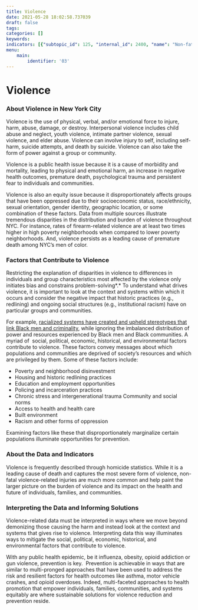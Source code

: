 ```yaml
---
title: Violence
date: 2021-05-28 18:02:58.737039
draft: false
tags: 
categories: []
keywords: 
indicators: [{"subtopic_id": 125, "internal_id": 2400, "name": "Non-fatal Assault Emergency Department Visits", "URL": "https://a816-dohbesp.nyc.gov/IndicatorPublic/VisualizationData.aspx?id=2400,719b87,125,Summarize"}, {"subtopic_id": 125, "internal_id": 2375, "name": "Non-fatal Assault Hospitalizations", "URL": "https://a816-dohbesp.nyc.gov/IndicatorPublic/VisualizationData.aspx?id=2375,719b87,125,Summarize"}]
menu:
    main:
        identifier: '03'
---
```

# Violence
### About Violence in New York City


Violence is the use of physical, verbal, and/or emotional force to injure, harm, abuse, damage, or destroy. Interpersonal violence includes child abuse and neglect, youth violence, intimate partner violence, sexual violence, and elder abuse. Violence can involve injury to self, including self-harm, suicide attempts, and death by suicide. Violence can also take the form of power against a group or community.


Violence is a public health issue because it is a cause of morbidity and mortality, leading to physical and emotional harm, an increase in negative health outcomes, premature death, psychological trauma and persistent fear to individuals and communities.


Violence is also an equity issue because it disproportionately affects groups that have been oppressed due to their socioeconomic status, race/ethnicity, sexual orientation, gender identity, geographic location, or some combination of these factors. Data from multiple sources illustrate tremendous disparities in the distribution and burden of violence throughout NYC. For instance, rates of firearm-related violence are at least two times higher in high poverty neighborhoods when compared to lower poverty neighborhoods. And, violence persists as a leading cause of premature death among NYC’s men of color. 


### Factors that Contribute to Violence


Restricting the explanation of disparities in violence to differences in individuals and group characteristics most affected by the violence only initiates bias and constrains problem-solving*.* To understand what drives violence, it is important to look at the context and systems within which it occurs and consider the negative impact that historic practices (e.g., redlining) and ongoing social structures (e.g., institutional racism) have on particular groups and communities.


For example, [racialized systems have created and upheld stereotypes that link Black men and criminality](https://www.ncbi.nlm.nih.gov/pmc/articles/PMC5004736/), while ignoring the imbalanced distribution of power and resources experienced by Black men and Black communities. A myriad of  social, political, economic, historical, and environmental factors contribute to violence. These factors convey messages about which populations and communities are deprived of society’s resources and which are privileged by them. Some of these factors include:


* Poverty and neighborhood disinvestment
* Housing and historic redlining practices
* Education and employment opportunities
* Policing and incarceration practices
* Chronic stress and intergenerational trauma Community and social norms
* Access to health and health care
* Built environment
* Racism and other forms of oppression


Examining factors like these that disproportionately marginalize certain populations illuminate opportunities for prevention.


### About the Data and Indicators


Violence is frequently described through homicide statistics. While it is a leading cause of death and captures the most severe form of violence, non-fatal violence-related injuries are much more common and help paint the larger picture on the burden of violence and its impact on the health and future of individuals, families, and communities.


### Interpreting the Data and Informing Solutions


Violence-related data must be interpreted in ways where we move beyond demonizing those causing the harm and instead look at the context and systems that gives rise to violence. Interpreting data this way illuminates ways to mitigate the social, political, economic, historical, and environmental factors that contribute to violence.


With any public health epidemic, be it influenza, obesity, opioid addiction or gun violence, prevention is key.  Prevention is achievable in ways that are similar to multi-pronged approaches that have been used to address the risk and resilient factors for health outcomes like asthma, motor vehicle crashes, and opioid overdoses. Indeed, multi-faceted approaches to health promotion that empower individuals, families, communities, and systems equitably are where sustainable solutions for violence reduction and prevention reside.


